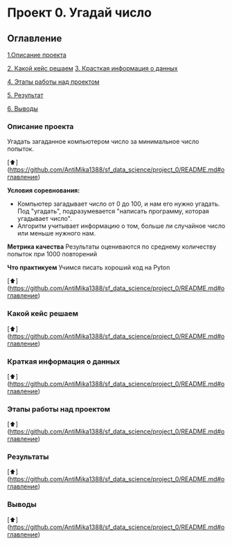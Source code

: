 # Проект 0. Угадай число

## Оглавление 

[1.Описание проекта](https://github.com/AntiMika1388/sf_data_science/project_0/README.md#описание-проекта)

[2. Какой кейс решаем](https://github.com/AntiMika1388/sf_data_science/project_0/README.md#какой-кейс-решаем)
[3. Красткая информация о данных](https://github.com/AntiMika1388/sf_data_science/project_0/README.md#краткая-информация-о-данных)

[4. Этапы работы над проектом](https://github.com/AntiMika1388/sf_data_science/project_0/README.md#этапы-работы-над-проектом)

[5. Результат](https://github.com/AntiMika1388/sf_data_science/project_0/README.md#результат)

[6. Выводы](https://github.com/AntiMika1388/sf_data_science/project_0/README.md#выводы)

 ### Описание проекта

 Угадать загаданное компьютером число за минимальное число попыток.

 [:arrow_up:] (https://github.com/AntiMika1388/sf_data_science/project_0/README.md#оглавление)


 **Условия соревнования:**
 - Компьютер загадывает число от 0 до 100, и нам его нужно угадать. Под "угадать", подразумевается "написать программу, которая угадывает число".
 - Алгоритм учитывает информацию о том, больше ли случайное число или меньше нужного нам.

 **Метрика качества**
 Результаты оцениваются по среднему количеству попыток при 1000 повторений

 **Что практикуем**
 Учимся писать хороший код на  Pyton

 [:arrow_up:] (https://github.com/AntiMika1388/sf_data_science/project_0/README.md#оглавление)

 ### Какой кейс решаем

  [:arrow_up:] (https://github.com/AntiMika1388/sf_data_science/project_0/README.md#оглавление)

 ### Краткая информация о данных

  [:arrow_up:] (https://github.com/AntiMika1388/sf_data_science/project_0/README.md#оглавление)

### Этапы работы над проектом

 [:arrow_up:] (https://github.com/AntiMika1388/sf_data_science/project_0/README.md#оглавление)

 ### Результаты

  [:arrow_up:] (https://github.com/AntiMika1388/sf_data_science/project_0/README.md#оглавление)

  ### Выводы

   [:arrow_up:] (https://github.com/AntiMika1388/sf_data_science/project_0/README.md#оглавление)
